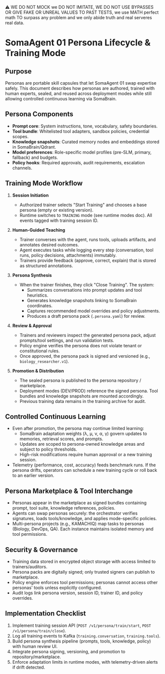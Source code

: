 ⚠️ WE DO NOT MOCK we DO NOT IMITATE, WE DO NOT USE BYPASSES OR GIVE FAKE OR UNREAL VALUES TO PAST TESTS, we use MATH perfect math TO surpass any problem and we only abide truth and real serveres real data.

# SomaAgent 01 Persona Lifecycle & Training Mode

## Purpose
Personas are portable skill capsules that let SomaAgent 01 swap expertise safely. This document describes how personas are authored, trained with human experts, sealed, and reused across deployment modes while still allowing controlled continuous learning via SomaBrain.

## Persona Components
- **Prompt core**: System instructions, tone, vocabulary, safety boundaries.
- **Tool bundle**: Whitelisted tool adapters, sandbox policies, credential scopes.
- **Knowledge snapshots**: Curated memory nodes and embeddings stored in SomaBrain/Qdrant.
- **Model preferences**: Role-specific model profiles (pre-SLM, primary, fallback) and budgets.
- **Policy hooks**: Required approvals, audit requirements, escalation channels.

## Training Mode Workflow
1. **Session Initiation**
   - Authorized trainer selects "Start Training" and chooses a base persona (empty or existing version).
   - Runtime switches to `TRAINING` mode (see runtime modes doc). All events tagged with training session ID.

2. **Human-Guided Teaching**
   - Trainer converses with the agent, runs tools, uploads artifacts, and annotates desired outcomes.
   - Agent executes tasks while logging every step (conversation, tool runs, policy decisions, attachments) immutably.
   - Trainers provide feedback (approve, correct, explain) that is stored as structured annotations.

3. **Persona Synthesis**
   - When the trainer finishes, they click "Close Training". The system:
     - Summarizes conversations into prompt updates and tool heuristics.
     - Generates knowledge snapshots linking to SomaBrain coordinates.
     - Captures recommended model overrides and policy adjustments.
     - Produces a draft persona pack (`.persona.yaml`) for review.

4. **Review & Approval**
   - Trainers and reviewers inspect the generated persona pack, adjust prompts/tool settings, and run validation tests.
   - Policy engine verifies the persona does not violate tenant or constitutional rules.
   - Once approved, the persona pack is signed and versioned (e.g., `biology_researcher.v1`).

5. **Promotion & Distribution**
   - The sealed persona is published to the persona repository / marketplace.
   - Deployment modes (DEV/PROD) reference the signed persona. Tool bundles and knowledge snapshots are mounted accordingly.
   - Previous training data remains in the training archive for audit.

## Controlled Continuous Learning
- Even after promotion, the persona may continue limited learning:
  - SomaBrain adaptation weights (λ, μ, ν, α, γ) govern updates to memories, retrieval scores, and prompts.
  - Updates are scoped to persona-owned knowledge areas and subject to policy thresholds.
  - High-risk modifications require human approval or a new training session.
- Telemetry (performance, cost, accuracy) feeds benchmark runs. If the persona drifts, operators can schedule a new training cycle or roll back to an earlier version.

## Persona Marketplace & Tool Interchange
- Personas appear in the marketplace as signed bundles containing prompt, tool suite, knowledge references, policies.
- Agents can swap personas securely: the orchestrator verifies signatures, loads tools/knowledge, and applies mode-specific policies.
- Multi-persona projects (e.g., KAMACHIQ) map tasks to personas (Biology, DevOps, QA). Each instance maintains isolated memory and tool permissions.

## Security & Governance
- Training data stored in encrypted object storage with access limited to trainers/auditors.
- Persona packs are digitally signed; only trusted signers can publish to marketplace.
- Policy engine enforces tool permissions; personas cannot access other personas' tools unless explicitly configured.
- Audit logs link persona version, session ID, trainer ID, and policy overrides.

## Implementation Checklist
1. Implement training session API (`POST /v1/persona/train/start`, `POST /v1/persona/train/close`).
2. Log all training events to Kafka (`training.conversation`, `training.tools`).
3. Build persona synthesis pipeline (prompts, tools, knowledge, policy) with human review UI.
4. Integrate persona signing, versioning, and promotion to repository/marketplace.
5. Enforce adaptation limits in runtime modes, with telemetry-driven alerts if drift detected.
